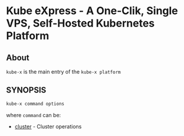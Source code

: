 # Kube eXpress - A One-Clik, Single VPS, Self-Hosted Kubernetes Platform


## About
`kube-x` is the main entry of the `kube-x platform`



## SYNOPSIS

```bash
kube-x command options
```

where `command` can be:

* [cluster](kube-x-cluster.md) - Cluster operations
